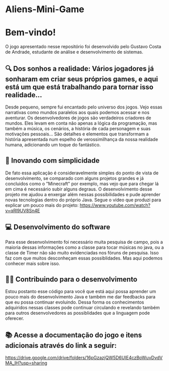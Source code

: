# Aliens-Mini-Game
# Bem-vindo!
O jogo apresentado nesse repositório foi desenvolvido pelo Gustavo Costa de Andrade, estudante de análise e desenvolvimento de sistemas.
## 🔍 Dos sonhos a realidade: Vários jogadores já sonharam em criar seus próprios games, e aqui está um que está trabalhando para tornar isso realidade...
Desde pequeno, sempre fui encantado pelo universo dos jogos. Vejo essas narrativas como mundos paralelos aos quais podemos acessar e nos aventurar. Os desenvolvedores de jogos são verdadeiros criadores de mundos. Eles levam em conta não apenas a lógica da programação, mas também a música, os cenários, a história de cada personagem e suas motivações pessoais... São detalhes e elementos que transformam a história apresentada num espelho de verossimilhança da nossa realidade humana, adicionando um toque do fantástico.
## 🚀 Inovando com simplicidade
De fato essa aplicação é consideravelmente simples do ponto de vista de desenvolvimento, se comparado com alguns projetos grandes e já concluidos como o "Minecraft" por exemplo, mas vejo que para chegar lá em cima é necessário subir alguns degraus. O desenvolvimento desse projeto me ajudou a enxergar além nessas possibilidades e pude aprender novas tecnologias dentro do próprio Java. Segue o vídeo que produzi para explicar um pouco mais do projeto:
https://www.youtube.com/watch?v=qRl9UV8Sn4E
## 💻 Desenvolvimento do software
Para esse desenvolvimento foi necessário muita pesquisa de campo, pois a maioria dessas informações como a classe para tocar músicas no java, ou a classe de Timer não são muito evidenciadas nos fóruns de pesquisa. Isso faz com que muitos desconheçam essas possiblidades. Mas aqui podemos conhecer mais sobre isso.
## 👨‍🎓 Contribuindo para o desenvolvimento
Estou postanto esse código para você que está aqui possa aprender um pouco mais do desenvolvimento Java e também me dar feedbacks para que eu possa continuar evoluindo. Dessa forma os conhecimentos adquiridos nessas classes pode continuar circulando e revelando também para outros desenvolvedores as possiblidades que a linguagem pode oferecer.
## 📚 Acesse a documentação do jogo e itens adicionais através do link a seguir:
https://drive.google.com/drive/folders/16pGzazjQW5D6UIE4czBoWuvDvdVMA_lH?usp=sharing
